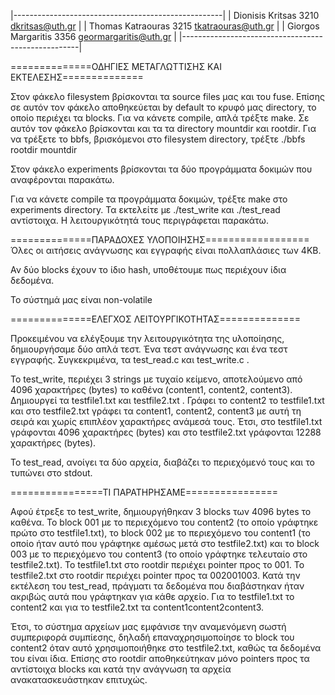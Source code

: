 |----------------------------------------------------|
|   Dionisis Kritsas 3210 dkritsas@uth.gr            |
|   Thomas Katraouras 3215 tkatraouras@uth.gr        |
|   Giorgos Margaritis 3356 geormargaritis@uth.gr    |
|----------------------------------------------------|

==============ΟΔΗΓΙΕΣ ΜΕΤΑΓΛΩΤΤΙΣΗΣ ΚΑΙ ΕΚΤΕΛΕΣΗΣ==============

Στον φάκελο filesystem βρίσκονται τα source files μας και του fuse. Επίσης σε αυτόν τον φάκελο αποθηκεύεται by default το κρυφό μας
directory, το οποίο περιέχει τα blocks. Για να κάνετε compile, απλά τρέξτε make.
Σε αυτόν τον φάκελο βρίσκονται και τα τα directory mountdir και rootdir.
Για να τρέξετε το bbfs, βρισκόμενοι στο filesystem directory, τρέξτε ./bbfs rootdir mountdir

Στον φάκελο experiments βρίσκονται τα δύο προγράμματα δοκιμών που αναφέρονται παρακάτω.

Για να κάνετε compile τα προγράμματα δοκιμών, τρέξτε make στο experiments directory. Τα εκτελείτε με ./test_write και ./test_read αντίστοιχα.
Η λειτουργικότητά τους περιγράφεται παρακάτω.

==============ΠΑΡΑΔΟΧΕΣ ΥΛΟΠΟΙΗΣΗΣ==================
Όλες οι αιτήσεις ανάγνωσης και εγγραφής είναι πολλαπλάσιες των 4KB.

Αν δύο blocks έχουν το ίδιο hash, υποθέτουμε πως περιέχουν ίδια δεδομένα.

Το σύστημά μας είναι non-volatile

==============ΕΛΕΓΧΟΣ ΛΕΙΤΟΥΡΓΙΚΟΤΗΤΑΣ==============

Προκειμένου να ελέγξουμε την λειτουργικότητα της υλοποίησης, δημιουργήσαμε δύο απλά τεστ. Ένα τεστ ανάγνωσης και ένα τεστ εγγραφής.
Συγκεκριμένα, τα test_read.c και test_write.c .

Το test_write, περιέχει 3 strings με τυχαίο κείμενο, αποτελούμενο από 4096 χαρακτήρες (bytes) το καθένα (content1, content2, content3).
Δημιουργεί τα testfile1.txt και testfile2.txt . Γράφει το content2 το testfile1.txt και στο testfile2.txt γράφει τα content1, content2,
content3 με αυτή τη σειρά και χωρίς επιπλέον χαρακτήρες ανάμεσά τους. Έτσι, στο testfile1.txt γράφονται 4096 χαρακτήρες (bytes) και στο
testfile2.txt γράφονται 12288 χαρακτήρες (bytes).

Το test_read, ανοίγει τα δύο αρχεία, διαβάζει το περιεχόμενό τους και το τυπώνει στο stdout.

================ΤΙ ΠΑΡΑΤΗΡΗΣΑΜΕ================

Αφού έτρεξε το test_write, δημιουργήθηκαν 3 blocks των 4096 bytes το καθένα. Το block 001 με το περιεχόμενο του content2
(το οποίο γράφτηκε πρώτο στο testfile1.txt), το block 002 με το περιεχόμενο του content1 (το οποίο ήταν αυτό που γράφτηκε αμέσως μετά
στο testfile2.txt) και το block 003 με το περιεχόμενο του content3 (το οποίο γράφτηκε τελευταίο στο testfile2.txt).
Το testfile1.txt στο rootdir περιέχει pointer προς το 001. Το testfile2.txt στο rootdir περιέχει pointer προς τα 002001003.
Κατά την εκτέλεση του test_read, πράγματι τα δεδομένα που διαβάστηκαν ήταν ακριβώς αυτά που γράφτηκαν για κάθε αρχείο.
Για το testfile1.txt το content2 και για το testfile2.txt τα content1content2content3.

Έτσι, το σύστημα αρχείων μας εμφάνισε την αναμενόμενη σωστή συμπεριφορά συμπίεσης, δηλαδή επαναχρησιμοποίησε το block του content2
όταν αυτό χρησιμοποιήθηκε στο testfile2.txt, καθώς τα δεδομένα του είναι ίδια. Επίσης στο rootdir αποθηκεύτηκαν μόνο pointers προς
τα αντίστοιχα blocks και κατά την ανάγνωση τα αρχεία ανακατασκευάστηκαν επιτυχώς.